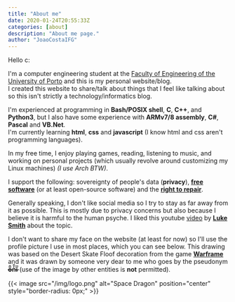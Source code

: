```yaml
---
title: "About me"
date: 2020-01-24T20:55:33Z
categories: [about]
description: "About me page."
author: "JoaoCostaIFG"
---
```


Hello c:

I'm a computer engineering student at the [Faculty of Engineering of the
University of Porto](https://fe.up.pt) and this is my personal
website/blog.  
I created this website to share/talk about things that I feel like talking
about so this isn't strictly a technology/informatics blog.

I'm experienced at programming in **Bash/POSIX shell**, **C**, **C++**, and **Python3**,
but I also have some experience with **ARMv7/8 assembly**, **C#**, **Pascal** and
**VB.Net**.  
I'm currently learning **html**, **css** and **javascript** (I know html and css
aren't programming languages).

In my free time, I enjoy playing games, reading, listening to music, and working
on personal projects (which usually revolve around customizing my Linux machines)
_(I use Arch BTW)_.

I support the following: sovereignty of people's data (**privacy**),
**[free software](https://www.fsf.org)** (or at least open-source software)
and the **[right to repair](https://repair.eu/)**.

Generally speaking, I don't like social media so I try to stay as far away from it
as possible. This is mostly due to privacy concerns but also because I believe it
is harmful to the human psyche. I liked this youtube
[video](https://www.youtube.com/watch?v=YjbyDU0WzYI)
by **[Luke Smith](https://lukesmith.xyz/)** about the topic.

I don't want to share my face on the website (at least for now) so I'll use
the profile picture I use in most places, which you can see below. This drawing was
based on the Desert Skate Floof decoration from the game **[Warframe](https://www.warframe.com/)**
and it was drawn by someone very dear to me who goes by the pseudonym **o̶̅̑n̵̓͒i̷̋͆**
(use of the image by other entities is **not** permitted).

{{< image src="/img/logo.png" alt="Space Dragon" position="center"
  style="border-radius: 0px;" >}}
